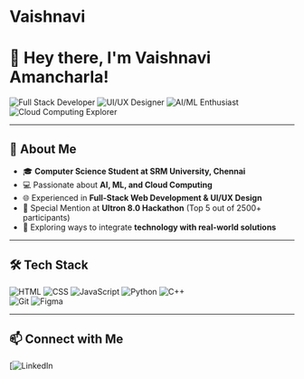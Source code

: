 # Vaishnavi
# 👋 Hey there, I'm Vaishnavi Amancharla!

![Full Stack Developer](https://img.shields.io/badge/-FULL%20STACK%20DEVELOPER-black) 
![UI/UX Designer](https://img.shields.io/badge/-UI%2FUX%20DESIGNER-black) 
![AI/ML Enthusiast](https://img.shields.io/badge/-AI%2FML%20ENTHUSIAST-black) 
![Cloud Computing Explorer](https://img.shields.io/badge/-CLOUD%20COMPUTING%20EXPLORER-black)

---

## 🚀 About Me
- 🎓 **Computer Science Student at SRM University, Chennai**  
- 💻 Passionate about **AI, ML, and Cloud Computing**  
- 🌐 Experienced in **Full-Stack Web Development & UI/UX Design**  
- 🏅 Special Mention at **Ultron 8.0 Hackathon** (Top 5 out of 2500+ participants)  
- 🧠 Exploring ways to integrate **technology with real-world solutions**

---

## 🛠 Tech Stack
![HTML](https://img.shields.io/badge/-HTML5-orange?style=flat&logo=html5) 
![CSS](https://img.shields.io/badge/-CSS3-blue?style=flat&logo=css3) 
![JavaScript](https://img.shields.io/badge/-JavaScript-yellow?style=flat&logo=javascript) 
![Python](https://img.shields.io/badge/-Python-blue?style=flat&logo=python) 
![C++](https://img.shields.io/badge/-C%2B%2B-darkblue?style=flat&logo=c%2B%2B)  
![Git](https://img.shields.io/badge/-Git-red?style=flat&logo=git) 
![Figma](https://img.shields.io/badge/-Figma-purple?style=flat&logo=figma)

---

## 📫 Connect with Me
[![LinkedIn]([www.linkedin.com/in/vaishnavi-amancharla-abb6732a7](https://www.linkedin.com/in/vaishnavi-amancharla-abb6732a7/)) 

